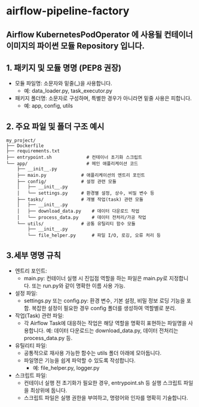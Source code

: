 # airflow-pipeline-factory

## Airflow KubernetesPodOperator 에 사용될 컨테이너 이미지의 파이썬 모듈 Repository 입니다.

## 1. 패키지 및 모듈 명명 (PEP8 권장)
- 모듈 파일명: 소문자와 밑줄(_)을 사용합니다.
  - 예: data_loader.py, task_executor.py
- 패키지 폴더명: 소문자로 구성하며, 특별한 경우가 아니라면 밑줄 사용은 피합니다.
  - 예: app, config, utils

## 2. 주요 파일 및 폴더 구조 예시

```text
my_project/
├── Dockerfile
├── requirements.txt
├── entrypoint.sh             # 컨테이너 초기화 스크립트
└── app/                      # 메인 애플리케이션 코드
    ├── __init__.py
    ├── main.py             # 애플리케이션의 엔트리 포인트
    ├── config/             # 설정 관련 모듈
    │   ├── __init__.py
    │   └── settings.py     # 환경별 설정, 상수, 비밀 변수 등
    ├── tasks/              # 개별 작업(task) 관련 모듈
    │   ├── __init__.py
    │   ├── download_data.py    # 데이터 다운로드 작업
    │   └── process_data.py     # 데이터 전처리/가공 작업
    └── utils/              # 공통 유틸리티 함수 모듈
        ├── __init__.py
        └── file_helper.py      # 파일 I/O, 로깅, 오류 처리 등
```

## 3.세부 명명 규칙
- 엔트리 포인트:
  - main.py: 컨테이너 실행 시 진입점 역할을 하는 파일은 main.py로 지정합니다.
  또는 run.py와 같이 명확한 이름 사용 가능.
- 설정 파일:
  - settings.py 또는 config.py: 환경 변수, 기본 설정, 비밀 정보 로딩 기능을 포함.
  복잡한 설정이 필요한 경우 config 폴더를 생성하여 역할별로 분리.
- 작업(Task) 관련 파일:
  - 각 Airflow Task에 대응하는 작업은 해당 역할을 명확히 표현하는 파일명을 사용합니다.
  예: 데이터 다운로드는 download_data.py, 데이터 전처리는 process_data.py 등.
- 유틸리티 파일:
  - 공통적으로 재사용 가능한 함수는 utils 폴더 아래에 모아둡니다.
  - 파일명은 기능을 쉽게 파악할 수 있도록 작성합니다.
    - 예: file_helper.py, logger.py
- 스크립트 파일:
  - 컨테이너 실행 전 초기화가 필요한 경우, entrypoint.sh 등 실행 스크립트 파일을 최상위에 둡니다.
  - 스크립트 파일은 실행 권한을 부여하고, 명령어와 인자를 명확히 기술합니다.
